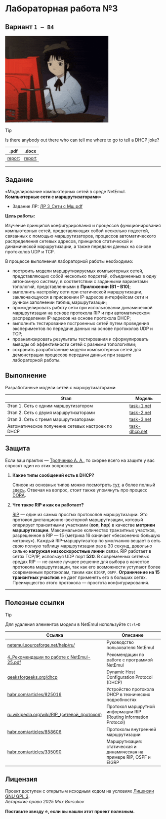 # Лабораторная работа №3

## Вариант `1 – В4`

<img alt="lain-computer" src="https://github.com/maxbarsukov/itmo/blob/master/.docs/lain-computer.gif" height="280">

> [!TIP]
> Is there anybody out there who can tell me where to go to tell a DHCP joke?

|.pdf|.docx|
|-|-|
| [report](./docs/report.pdf) | [report](./docs/report.docx) |

---

## Задание

«Моделирование компьютерных сетей в среде NetEmul. **Компьютерные сети с маршрутизаторами**»

- Задание ЛР: [ЛР 3_Сети с Мш.pdf](./ЛР%203_Сети%20с%20Мш.pdf)

**Цель работы:**

Изучение принципов конфигурирования и процессов функционирования компьютерных сетей, представляющих собой несколько подсетей, связанных с помощью маршрутизаторов, процессов автоматического распределения сетевых адресов, принципов статической и динамической маршрутизации, а также передачи данных на основе протоколов UDP и TCP.

В процессе выполнения лабораторной работы необходимо:

- построить модели маршрутизируемых компьютерных сетей, представляющих собой несколько подсетей, объединенных в одну автономную систему, в соответствии с заданными вариантами топологий, представленными в **Приложении (В1 – В10)**;
- выполнить настройку сети при статической маршрутизации, заключающуюся в присвоении IP-адресов интерфейсам сети и ручном заполнении таблиц маршрутизации;
- промоделировать работу сети при использовании динамической маршрутизации на основе протокола RIP и при автоматическом распределении IP-адресов на основе протокола DHCP;
- выполнить тестирование построенных сетей путем проведения экспериментов по передаче данных на основе протоколов UDP и TCP;
- проанализировать результаты тестирования и сформулировать выводы об эффективности сетей с разными топологиями;
- сохранить разработанные модели компьютерных сетей для демонстрации процессов передачи данных при защите лабораторной работы.

## Выполнение

Разработанные модели сетей с маршрутизаторами:

| Этап | Модель |
| --- | --- |
| Этап 1. Сеть с одним маршрутизатором | [task-1.net](./networks/task-1.net)
| Этап 2. Сеть с двумя маршрутизаторами | [task-2.net](./networks/task-2.net)
| Этап 3. Сеть с тремя маршрутизаторами | [task-3.net](./networks/task-3.net)
| Автоматическое получение сетевых настроек по DHCP | [task-dhcp.net](./networks/task-dhcp.net)

## Защита

Если ваш практик — [Тропченко А. А.](https://my.itmo.ru/persons/111848), то скорее всего на защите у вас спросят один из этих вопросов:

1. **Какие типы сообщений есть в DHCP?**

   Список из основных типов можно посмотреть [тут](https://forum.huawei.com/enterprise/intl/en/thread/DHCP-message-types/667235813622169600?blogId=667235813622169600), а более полный [здесь](https://notes.networklessons.com/dhcp-message-types). Отвечая на вопрос, стоит также упомянуть про процесс [DORA](https://notes.networklessons.com/dhcp-dora-process).

2. **Что такое RIP и как он работает?**

   [RIP](https://ru.wikipedia.org/wiki/RIP_(%D1%81%D0%B5%D1%82%D0%B5%D0%B2%D0%BE%D0%B9_%D0%BF%D1%80%D0%BE%D1%82%D0%BE%D0%BA%D0%BE%D0%BB)) — один из самых простых протоколов маршрутизации. Это протокол дистанционно-векторной маршрутизации, который оперирует транзитными участками (**хоп**, **hop**) в качестве **метрики маршрутизации**. Максимальное количество транзитных участков, разрешенное в RIP — 15 (метрика 16 означает «бесконечно большую метрику»). Каждый RIP-маршрутизатор по умолчанию вещает в сеть свою полную таблицу маршрутизации раз в 30 секунд, довольно сильно **нагружая низкоскоростные линии** связи. RIP работает в сетях TCP/IP, используя UDP порт **520**. В современных сетевых средах RIP — не самое лучшее решение для выбора в качестве протокола маршрутизации, так как его возможности уступают более современным протоколам, таким как `EIGRP`, `OSPF`. **Ограничение на 15 транзитных участков** не дает применять его в больших сетях. Преимущество этого протокола — простота конфигурирования.

---

## Полезные ссылки

> [!TIP]
> Для удаления элементов модели в NetEmul используйте `Ctrl+D`

| Ссылка | Описание |
| --- | --- |
| [netemul.sourceforge.net/help/ru/](https://netemul.sourceforge.net/help/ru/) | Руководство пользователя NetEmul |
| [4_Рекомендации по работе с NetEmul-25.pdf](../../4_Рекомендации%20по%20работе%20с%20NetEmul-25.pdf) | Рекомендации по работе с программой NetEmul |
| [geeksforgeeks.org/dhcp](https://www.geeksforgeeks.org/dynamic-host-configuration-protocol-dhcp/) | Dynamic Host Configuration Protocol (DHCP) |
| [habr.com/articles/825016](https://habr.com/ru/articles/825016/) | Устройство протокола DHCP в технических подробностях |
| [ru.wikipedia.org/wiki/RIP_(сетевой_протокол)](https://ru.wikipedia.org/wiki/RIP_(%D1%81%D0%B5%D1%82%D0%B5%D0%B2%D0%BE%D0%B9_%D0%BF%D1%80%D0%BE%D1%82%D0%BE%D0%BA%D0%BE%D0%BB)) | Протокол маршрутной информации RIP (Routing Information Protocol) |
| [habr.com/articles/858606](https://habr.com/ru/companies/nauka/articles/858606/) | Протоколы внутренней маршрутизации |
| [habr.com/articles/335090](https://habr.com/ru/articles/335090/) | Маршрутизация: статическая и динамическая на примере RIP, OSPF и EIGRP |

## Лицензия <a name="license"></a>

Проект доступен с открытым исходным кодом на условиях [Лицензии GNU GPL 3](https://opensource.org/license/gpl-3-0/). \
*Авторские права 2025 Max Barsukov*

**Поставьте звезду :star:, если вы нашли этот проект полезным.**
